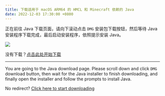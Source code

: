 ```yaml
---
title: 下载适用于 macOS ARM64 的 HMCL 和 Minecraft 依赖的 Java
date: 2022-12-03 17:30:00 +0800
---
```


正在前往 Java 下载页面，请向下滚动点击 `DMG` 安装包下载按钮，然后等待 Java 安装程序下载完成，最后启动安装程序，依照提示安装 Java。

![][~/assets/downloads/macos/arm64]

没有下载？[点击此处开始下载](https://bell-sw.com/pages/downloads/?version=java-21&os=macos&architecture=arm&package=jre-full&bitness=64#:~:text=All%20versions)

---

You are going to the Java download page. Please scroll down and click `DMG` download button, then wait for the Java installer to finish downloading, and finally open the installer and follow the prompts to install Java.

No redirect? [Click here to start downloading](https://bell-sw.com/pages/downloads/?version=java-21&os=macos&architecture=arm&package=jre-full&bitness=64#:~:text=All%20versions)

<!----{{'>'}}
<script>
    /* 等待 5 秒. */
    setTimeout(function() {
        window.location.href = "https://bell-sw.com/pages/downloads/?version=java-21&os=macos&architecture=arm&package=jre-full&bitness=64#:~:text=All%20versions";
    }, 5000);
</script>

<!--{% comment %}-->
[~/assets/downloads/macos/arm64]: /assets/img/docs/downloads/macos/arm64.gif
<!--{% endcomment %}--{{'>'}}
[~/assets/downloads/macos/arm64]: {% link /assets/img/docs/downloads/macos/arm64.gif %}
<!---->
